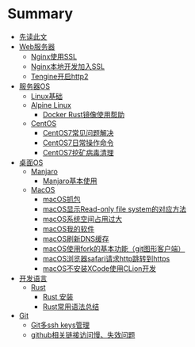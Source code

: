 # Summary

- [先读此文](way-api-wiki/基础支持/⭐️总结，先读此文.md)
- [Web服务器]()
  - [Nginx使用SSL](way-api-wiki/WEB服务器/nginx使用ssl.md)
  - [Nginx本地开发加入SSL](way-api-wiki/WEB服务器/nginx本地开发加入ssl.md)
  - [Tengine开启http2](way-api-wiki/WEB服务器/Tengine开启http2.md)
- [服务器OS]()
  - [Linux基础](way-api-wiki/服务器OS/linux基础.md)
  - [Alpine Linux]()
    - [Docker Rust镜像使用帮助](way-api-wiki/服务器OS/alpine/docker-rust镜像使用帮助.md)
  - [CentOS]()
    - [CentOS7常见问题解决](way-api-wiki/服务器OS/CentOS/CentOS7常见问题解决.md)
    - [CentOS7日常操作命令](way-api-wiki/服务器OS/CentOS/CentOS7日常操作命令.md)
    - [CentOS7挖矿病毒清理](way-api-wiki/服务器OS/CentOS/CentOS7挖矿病毒清理.md)
- [桌面OS]()
  - [Manjaro]()
    - [Manjaro基本使用](way-api-wiki/桌面OS/manjaro.md)
  - [MacOS]()
    - [macOS抓包](way-api-wiki/桌面OS/macOS抓包.md)
    - [macOS显示Read-only file system的对应方法](way-api-wiki/桌面OS/macOS显示Read-only%20file%20system的对应方法.md)
    - [macOS系统空间占用过大](way-api-wiki/桌面OS/macOS系统空间占用过大.md)
    - [macOS我的软件](way-api-wiki/桌面OS/macOS我的软件.md)
    - [macOS刷新DNS缓存](way-api-wiki/桌面OS/macOS刷新DNS缓存.md)
    - [macOS使用fork的基本功能（git图形客户端）](way-api-wiki/桌面OS/macOS使用fork的基本功能（git图形客户端）.md)
    - [macOS浏览器safari请求http跳转到https](way-api-wiki/桌面OS/macOS浏览器safari请求http跳转到https.md)
    - [macOS不安装XCode使用CLion开发](way-api-wiki/桌面OS/macOS不安装XCode使用CLion开发.md)
- [开发语言]()
  - [Rust]()
    - [Rust 安装](way-api-wiki/Rust/Rust安装.md)
    - [Rust常用语法总结](way-api-wiki/Rust/Rust常用语法总结.md)
- [Git]()
  - [Git多ssh keys管理](way-api-wiki/Git/GIT多Sshkeys管理.md)
  - [github相关链接访问慢、失效问题](way-api-wiki/Git/github相关链接访问慢、失效问题.md)
